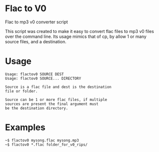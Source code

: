 Flac to V0
==========

Flac to mp3 v0 converter script

This script was created to make it easy to convert flac files
to mp3 v0 files over the command line.  Its usage mimics that of
cp, by allow 1 or many source files, and a destination.

Usage
=====

    Usage: flactov0 SOURCE DEST
    Usage: flactov0 SOURCE... DIRECTORY

    Source is a flac file and dest is the destination
    file or folder.

    Source can be 1 or more flac files, if multiple
    sources are present the final argument must
    be the destination directory.

Examples
========

    ~$ flactov0 mysong.flac mysong.mp3
    ~$ flactov0 *.flac folder_for_v0_rips/

